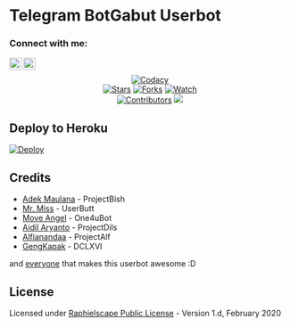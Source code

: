 # Telegram BotGabut Userbot


### Connect with me:
[<img align="left" alt="Ihsan | Instagram" width="22px" src="https://cdn.jsdelivr.net/npm/simple-icons@v3/icons/instagram.svg" />][instagram]
[<img align="left" alt="Ihsan | Telegram" width="22px" src="https://cdn.jsdelivr.net/npm/simple-icons@v3/icons/telegram.svg" />][telegram]
<br />


[instagram]: https://instagram.com/ihsan_rxymx
[telegram]: https://t.me/RxyMX

<p align="center">
    <a href="https://app.codacy.com/gh/Scroxy-X/BotGabut/dashboard"> <img src="https://img.shields.io/codacy/grade/a723cb464d5a4d25be3152b5d71de82d?color=blue&logo=codacy&style=flat-square" alt="Codacy" /></a><br>
    <a href="https://github.com/Scroxy-X/BotGabut/stargazers"> <img src="https://img.shields.io/github/stars/Scroxy-X/BotGabut?logo=github&style=flat-square" alt="Stars" /></a>
    <a href="https://github.com/Scroxy-X/BotGabut/network/members"> <img src="https://img.shields.io/github/forks/Scroxy-X/BotGabut?logo=github&style=flat-square" alt="Forks" /></a>
    <a href="https://github.com/Scroxy-X/BotGabut/watchers"> <img src="https://img.shields.io/github/watchers/Scroxy-X/BotGabut?logo=github&style=flat-square" alt="Watch" /></a><br>
    <a href="https://github.com/Scroxy-X/BotGabut/graphs/contributors"> <img src="https://img.shields.io/github/contributors/Scroxy-X/BotGabut?color=blue&style=flat-square" alt="Contributors" /></a>
    <a href="https://pypi.org/project/Telethon/"> <img src="https://img.shields.io/pypi/v/telethon?label=telethon&logo=pypi&logoColor=white&style=flat-square" /></a>
</p>



## Deploy to Heroku

[![Deploy](https://www.herokucdn.com/deploy/button.svg)](https://heroku.com/deploy?template=https://github.com/Scroxy-X/BotGabut)


## Credits
* [Adek Maulana](https://github.com/adekmaulana) - ProjectBish
* [Mr. Miss](https://github.com/keselekpermen69) - UserButt
* [Move Angel](https://github.com/MoveAngel) - One4uBot
* [Aidil Aryanto](https://github.com/aidilaryanto) - ProjectDils
* [Alfianandaa](https://github.com/alfianandaa) - ProjectAlf
* [GengKapak](https://github.com/GengKapak) - DCLXVI

and [everyone](https://github.com/Scroxy-X/BotGabut/graphs/contributors) that makes this userbot awesome :D

## License
Licensed under [Raphielscape Public License](https://github.com/Scroxy-X/BotGabut/blob/master/LICENSE) - Version 1.d, February 2020
